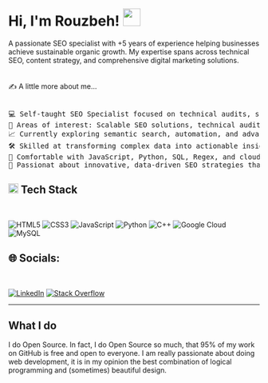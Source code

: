 <h1 align="left"><b>Hi, I'm Rouzbeh! </b><img src="https://media.giphy.com/media/hvRJCLFzcasrR4ia7z/giphy.gif" width="35"></h1>
A passionate SEO specialist with +5 years of experience helping businesses achieve sustainable organic growth. My expertise spans across technical SEO, content strategy, and comprehensive digital marketing solutions. 
<br><br><br>✍️ A little more about me... <br><br><pre>
💻 Self-taught SEO Specialist focused on technical audits, semantic SEO, and automation
📌 Areas of interest: Scalable SEO solutions, technical audits, LLMs, and workflow automation.
📈 Currently exploring semantic search, automation, and advanced SEO audits.
🛠️ Skilled at transforming complex data into actionable insights
🚀 Comfortable with JavaScript, Python, SQL, Regex, and cloud APIs.
🎯 Passionat about innovative, data-driven SEO strategies that deliver measurable results.
</pre>



## <img src="https://media2.giphy.com/media/QssGEmpkyEOhBCb7e1/giphy.gif?cid=ecf05e47a0n3gi1bfqntqmob8g9aid1oyj2wr3ds3mg700bl&rid=giphy.gif" width ="20"><span><b> Tech Stack</b></span>
<br>

![HTML5](https://img.shields.io/badge/html5-%23E34F26.svg?style=for-the-badge&logo=html5&logoColor=white) ![CSS3](https://img.shields.io/badge/css3-%231572B6.svg?style=for-the-badge&logo=css3&logoColor=white) ![JavaScript](https://img.shields.io/badge/javascript-%23323330.svg?style=for-the-badge&logo=javascript&logoColor=%23F7DF1E) ![Python](https://img.shields.io/badge/python-3670A0?style=for-the-badge&logo=python&logoColor=ffdd54) ![C++](https://img.shields.io/badge/c++-%2300599C.svg?style=for-the-badge&logo=c%2B%2B&logoColor=white) ![Google Cloud](https://img.shields.io/badge/GoogleCloud-%234285F4.svg?style=for-the-badge&logo=google-cloud&logoColor=white) ![MySQL](https://img.shields.io/badge/mysql-4479A1.svg?style=for-the-badge&logo=mysql&logoColor=white)

## 🌐 Socials:
<br>

[![LinkedIn](https://img.shields.io/badge/LinkedIn-%230077B5.svg?logo=linkedin&logoColor=white)](https://linkedin.com/in/rfarzinfard) [![Stack Overflow](https://img.shields.io/badge/-Stackoverflow-FE7A16?logo=stack-overflow&logoColor=white)](https://stackoverflow.com/users/rouzbehfarzinfar) 

-----

## What I do

I do Open Source. In fact, I do Open Source so much, that 95% of my work on
GitHub is free and open to everyone. I am really passionate about doing web
development, it is in my opinion the best combination of logical programming and
(sometimes) beautiful design.
</details>
